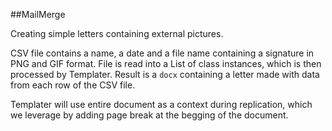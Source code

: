 ##MailMerge

Creating simple letters containing external pictures.

CSV file contains a name, a date and a file name containing a signature in PNG and GIF format. 
File is read into a List of class instances, which is then processed by Templater. Result is a `docx` containing a letter made with data from each row of the CSV file.

Templater will use entire document as a context during replication, which we leverage by adding page break at the begging of the document.